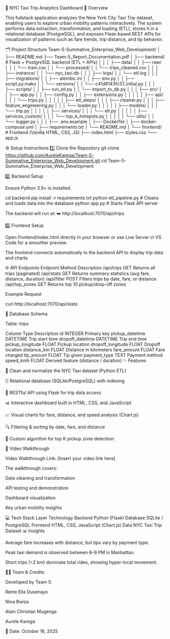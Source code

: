 🚖 NYC Taxi Trip Analytics Dashboard
📘 Overview

This fullstack application analyzes the New York City Taxi Trip dataset, enabling users to explore urban mobility patterns interactively.
The system performs data extraction, transformation, and loading (ETL), stores it in a relational database (PostgreSQL), and exposes Flask-based REST APIs for visualization of patterns such as fare trends, trip distance, and tip behavior.

🗂️ Project Structure
Team-5-Summative_Enterprise_Web_Development/
│
├── README.md
├── Team-5_Report_Documentation.pdf
│
├── backend/                               # Flask + PostgreSQL backend (ETL + APIs)
│   │
│   ├── data/
│   │   ├── raw/
│   │   │   └── train.csv
│   │   └── processed/
│   │       └── trips_cleaned.csv
│   │
│   ├── instance/
│   │   └── nyc_taxi.db
│   │
│   ├── logs/
│   │   └── etl.log
│   │
│   ├── migrations/
│   │   ├── alembic.ini
│   │   ├── env.py
│   │   ├── script.py.mako
│   │   └── versions/
│   │       └── c41d9143fc57_initial.py
│   │
│   ├── scripts/
│   │   ├── run_etl.py
│   │   └── import_to_db.py
│   │
│   ├── src/
│   │   ├── app.py
│   │   ├── config.py
│   │   ├── extensions.py
│   │   │
│   │   ├── api/
│   │   │   └── trips.py
│   │   │
│   │   ├── etl_steps/
│   │   │   ├── cleaner.py
│   │   │   ├── feature_engineering.py
│   │   │   └── loader.py
│   │   │
│   │   ├── models/
│   │   │   └── trip.py
│   │   │
│   │   ├── services/
│   │   │   └── etl.py
│   │   │
│   │   ├── services_custom/
│   │   │   └── top_k_hotspots.py
│   │   │
│   │   └── utils/
│   │       └── logger.py
│   │
│   ├── .env.example
│   ├── Dockerfile
│   ├── docker-compose.yml
│   ├── requirements.txt
│   └── README.md
│
└── frontend/                              # Frontend (Vanilla HTML, CSS, JS)
    ├── index.html
    ├── styles.css
    └── app.js

⚙️ Setup Instructions
1️⃣ Clone the Repository
git clone https://github.com/AureleKarega/Team-5-Summative_Enterprise_Web_Development.git
cd Team-5-Summative_Enterprise_Web_Development

2️⃣ Backend Setup

Ensure Python 3.9+ is installed.

cd backend
pip install -r requirements.txt
python etl_pipeline.py      # Cleans and loads data into the database
python app.py               # Starts Flask API server


The backend will run at:
➡️ http://localhost:7070/api/trips

3️⃣ Frontend Setup

Open frontend/index.html directly in your browser
or use Live Server in VS Code for a smoother preview.

The frontend connects automatically to the backend API to display trip data and charts.

🌐 API Endpoints
Endpoint	Method	Description
/api/trips	GET	Returns all trips (paginated)
/api/stats	GET	Returns summary statistics (avg fare, distance, duration)
/api/filter	POST	Filters trips by date, fare, or distance
/api/top_zones	GET	Returns top 10 pickup/drop-off zones

Example Request

curl http://localhost:7070/api/stats

🧱 Database Schema

Table: trips

Column	Type	Description
id	INTEGER	Primary key
pickup_datetime	DATETIME	Trip start time
dropoff_datetime	DATETIME	Trip end time
pickup_longitude	FLOAT	Pickup location
dropoff_longitude	FLOAT	Dropoff location
distance_km	FLOAT	Distance in kilometers
fare_amount	FLOAT	Fare charged
tip_amount	FLOAT	Tip given
payment_type	TEXT	Payment method
speed_kmh	FLOAT	Derived feature (distance / duration)
✨ Features

🧹 Clean and normalize the NYC Taxi dataset (Python ETL)

🗄️ Relational database (SQLite/PostgreSQL) with indexing

🧩 RESTful API using Flask for trip data access

📊 Interactive dashboard built in HTML, CSS, and JavaScript

📈 Visual charts for fare, distance, and speed analysis (Chart.js)

🔍 Filtering & sorting by date, fare, and distance

🧠 Custom algorithm for top K pickup zone detection

🎥 Video Walkthrough

Video Walkthrough Link: [Insert your video link here]

The walkthrough covers:

Data cleaning and transformation

API testing and demonstration

Dashboard visualization

Key urban mobility insights

💻 Tech Stack
Layer	Technology
Backend	Python (Flask)
Database	SQLite / PostgreSQL
Frontend	HTML, CSS, JavaScript (Chart.js)
Data	NYC Taxi Trip Dataset
📊 Insights

Average fare increases with distance, but tips vary by payment type.

Peak taxi demand is observed between 6–9 PM in Manhattan.

Short trips (<2 km) dominate total rides, showing hyper-local movement.

👩‍💻 Team & Credits

Developed by Team 5:

Reine Ella Dusenayo

Nina Bwiza

Alain Christian Mugenga

Aurele Karega

📅 Date: October 16, 2025
